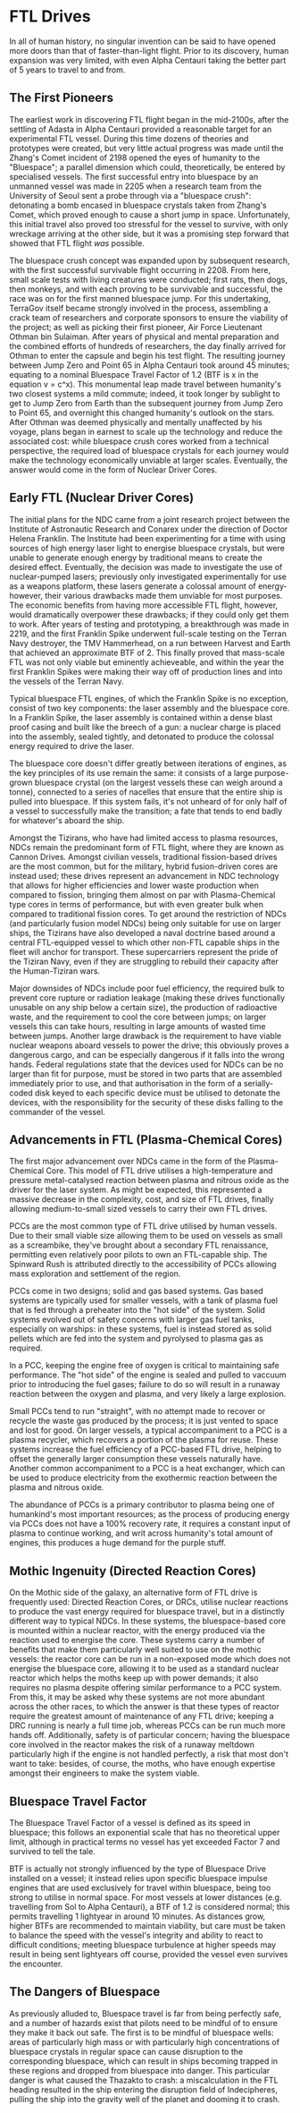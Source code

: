 # FTL Drives
In all of human history, no singular invention can be said to have opened more doors than that of faster-than-light flight. Prior to its discovery, human expansion was very limited, with even Alpha Centauri taking the better part of 5 years to travel to and from.

## The First Pioneers
The earliest work in discovering FTL flight began in the mid-2100s, after the settling of Adasta in Alpha Centauri provided a reasonable target for an experimental FTL vessel. During this time dozens of theories and prototypes were created, but very little actual progress was made until the Zhang's Comet incident of 2198 opened the eyes of humanity to the "Bluespace"; a parallel dimension which could, theoretically, be entered by specialised vessels. The first successful entry into bluespace by an unmanned vessel was made in 2205 when a research team from the University of Seoul sent a probe through via a "bluespace crush": detonating a bomb encased in bluespace crystals taken from Zhang's Comet, which proved enough to cause a short jump in space. Unfortunately, this initial travel also proved too stressful for the vessel to survive, with only wreckage arriving at the other side, but it was a promising step forward that showed that FTL flight *was* possible.

The bluespace crush concept was expanded upon by subsequent research, with the first successful survivable flight occurring in 2208. From here, small scale tests with living creatures were conducted; first rats, then dogs, then monkeys, and with each proving to be survivable and successful, the race was on for the first manned bluespace jump. For this undertaking, TerraGov itself became strongly involved in the process, assembling a crack team of researchers and corporate sponsors to ensure the viability of the project; as well as picking their first pioneer, Air Force Lieutenant Othman bin Sulaiman. After years of physical and mental preparation and the combined efforts of hundreds of researchers, the day finally arrived for Othman to enter the capsule and begin his test flight. The resulting journey between Jump Zero and Point 65 in Alpha Centauri took around 45 minutes; equating to a nominal Bluespace Travel Factor of 1.2 (BTF is x in the equation v = c^x). This monumental leap made travel between humanity's two closest systems a mild commute; indeed, it took longer by sublight to get to Jump Zero from Earth than the subsequent journey from Jump Zero to Point 65, and overnight this changed humanity's outlook on the stars. After Othman was deemed physically and mentally unaffected by his voyage, plans began in earnest to scale up the technology and reduce the associated cost: while bluespace crush cores worked from a technical perspective, the required load of bluespace crystals for each journey would make the technology economically unviable at larger scales. Eventually, the answer would come in the form of Nuclear Driver Cores.

## Early FTL (Nuclear Driver Cores)
The initial plans for the NDC came from a joint research project between the Institute of Astronautic Research and Conarex under the direction of Doctor Helena Franklin. The Institute had been experimenting for a time with using sources of high energy laser light to energise bluespace crystals, but were unable to generate enough energy by traditional means to create the desired effect. Eventually, the decision was made to investigate the use of nuclear-pumped lasers; previously only investigated experimentally for use as a weapons platform, these lasers generate a colossal amount of energy- however, their various drawbacks made them unviable for most purposes. The economic benefits from having more accessible FTL flight, however, would dramatically overpower these drawbacks; if they could only get them to work. After years of testing and prototyping, a breakthrough was made in 2219, and the first Franklin Spike underwent full-scale testing on the Terran Navy destroyer, the TMV Hammerhead, on a run between Harvest and Earth that achieved an approximate BTF of 2. This finally proved that mass-scale FTL was not only viable but eminently achieveable, and within the year the first Franklin Spikes were making their way off of production lines and into the vessels of the Terran Navy.

Typical bluespace FTL engines, of which the Franklin Spike is no exception, consist of two key components: the laser assembly and the bluespace core. In a Franklin Spike, the laser assembly is contained within a dense blast proof casing and built like the breech of a gun: a nuclear charge is placed into the assembly, sealed tightly, and detonated to produce the colossal energy required to drive the laser.

The bluespace core doesn't differ greatly between iterations of engines, as the key principles of its use remain the same: it consists of a large purpose-grown bluespace crystal (on the largest vessels these can weigh around a tonne), connected to a series of nacelles that ensure that the entire ship is pulled into bluespace. If this system fails, it's not unheard of for only half of a vessel to successfully make the transition; a fate that tends to end badly for whatever's aboard the ship.

Amongst the Tizirans, who have had limited access to plasma resources, NDCs remain the predominant form of FTL flight, where they are known as Cannon Drives. Amongst civilian vessels, traditional fission-based drives are the most common, but for the military, hybrid fusion-driven cores are instead used; these drives represent an advancement in NDC technology that allows for higher efficiencies and lower waste production when compared to fission, bringing them almost on par with Plasma-Chemical type cores in terms of performance, but with even greater bulk when compared to traditional fission cores. To get around the restriction of NDCs (and particularly fusion model NDCs) being only suitable for use on larger ships, the Tizirans have also developed a naval doctrine based around a central FTL-equipped vessel to which other non-FTL capable ships in the fleet will anchor for transport. These supercarriers represent the pride of the Tiziran Navy, even if they are struggling to rebuild their capacity after the Human-Tiziran wars.

Major downsides of NDCs include poor fuel efficiency, the required bulk to prevent core rupture or radiation leakage (making these drives functionally unusable on any ship below a certain size), the production of radioactive waste, and the requirement to cool the core between jumps; on larger vessels this can take hours, resulting in large amounts of wasted time between jumps. Another large drawback is the requirement to have viable nuclear weapons aboard vessels to power the drive; this obviously proves a dangerous cargo, and can be especially dangerous if it falls into the wrong hands. Federal regulations state that the devices used for NDCs can be no larger than fit for purpose, must be stored in two parts that are assembled immediately prior to use, and that authorisation in the form of a serially-coded disk keyed to each specific device must be utilised to detonate the devices, with the responsibility for the security of these disks falling to the commander of the vessel.

## Advancements in FTL (Plasma-Chemical Cores)
The first major advancement over NDCs came in the form of the Plasma-Chemical Core. This model of FTL drive utilises a high-temperature and pressure metal-catalysed reaction between plasma and nitrous oxide as the driver for the laser system. As might be expected, this represented a massive decrease in the complexity, cost, and size of FTL drives, finally allowing medium-to-small sized vessels to carry their own FTL drives.

PCCs are the most common type of FTL drive utilised by human vessels. Due to their small viable size allowing them to be used on vessels as small as a screambike, they've brought about a secondary FTL renaissance, permitting even relatively poor pilots to own an FTL-capable ship. The Spinward Rush is attributed directly to the accessibility of PCCs allowing mass exploration and settlement of the region.

PCCs come in two designs; solid and gas based systems. Gas based systems are typically used for smaller vessels, with a tank of plasma fuel that is fed through a preheater into the "hot side" of the system. Solid systems evolved out of safety concerns with larger gas fuel tanks, especially on warships: in these systems, fuel is instead stored as solid pellets which are fed into the system and pyrolysed to plasma gas as required.

In a PCC, keeping the engine free of oxygen is critical to maintaining safe performance. The "hot side" of the engine is sealed and pulled to vaccuum prior to introducing the fuel gases; failure to do so will result in a runaway reaction between the oxygen and plasma, and very likely a large explosion.

Small PCCs tend to run "straight", with no attempt made to recover or recycle the waste gas produced by the process; it is just vented to space and lost for good. On larger vessels, a typical accompaniment to a PCC is a plasma recycler, which recovers a portion of the plasma for reuse. These systems increase the fuel efficiency of a PCC-based FTL drive, helping to offset the generally larger consumption these vessels naturally have. Another common accompaniment to a PCC is a heat exchanger, which can be used to produce electricity from the exothermic reaction between the plasma and nitrous oxide.

The abundance of PCCs is a primary contributor to plasma being one of humankind's most important resources; as the process of producing energy via PCCs does not have a 100% recovery rate, it requires a constant input of plasma to continue working, and writ across humanity's total amount of engines, this produces a huge demand for the purple stuff.

## Mothic Ingenuity (Directed Reaction Cores)
On the Mothic side of the galaxy, an alternative form of FTL drive is frequently used: Directed Reaction Cores, or DRCs, utilise nuclear reactions to produce the vast energy required for bluespace travel, but in a distinctly different way to typical NDCs. In these systems, the bluespace-based core is mounted within a nuclear reactor, with the energy produced via the reaction used to energise the core. These systems carry a number of benefits that make them particularly well suited to use on the mothic vessels: the reactor core can be run in a non-exposed mode which does not energise the bluespace core, allowing it to be used as a standard nuclear reactor which helps the moths keep up with power demands; it also requires no plasma despite offering similar performance to a PCC system. From this, it may be asked why these systems are not more abundant across the other races, to which the answer is that these types of reactor require the greatest amount of maintenance of any FTL drive; keeping a DRC running is nearly a full time job, whereas PCCs can be run much more hands off. Additionally, safety is of particular concern; having the bluespace core involved in the reactor makes the risk of a runaway meltdown particularly high if the engine is not handled perfectly, a risk that most don't want to take: besides, of course, the moths, who have enough expertise amongst their engineers to make the system viable.

## Bluespace Travel Factor
The Bluespace Travel Factor of a vessel is defined as its speed in bluespace; this follows an exponential scale that has no theoretical upper limit, although in practical terms no vessel has yet exceeded Factor 7 and survived to tell the tale.

BTF is actually not strongly influenced by the type of Bluespace Drive installed on a vessel; it instead relies upon specific bluespace impulse engines that are used exclusively for travel within bluespace, being too strong to utilise in normal space. For most vessels at lower distances (e.g. travelling from Sol to Alpha Centauri), a BTF of 1.2 is considered normal; this permits travelling 1 lightyear in around 10 minutes. As distances grow, higher BTFs are recommended to maintain viability, but care must be taken to balance the speed with the vessel's integrity and ability to react to difficult conditions; meeting bluespace turbulence at higher speeds may result in being sent lightyears off course, provided the vessel even survives the encounter.

## The Dangers of Bluespace
As previously alluded to, Bluespace travel is far from being perfectly safe, and a number of hazards exist that pilots need to be mindful of to ensure they make it back out safe. The first is to be mindful of bluespace wells: areas of particularly high mass or with particularly high concentrations of bluespace crystals in regular space can cause disruption to the corresponding bluespace, which can result in ships becoming trapped in these regions and dropped from bluespace into danger. This particular danger is what caused the Thazakto to crash: a miscalculation in the FTL heading resulted in the ship entering the disruption field of Indecipheres, pulling the ship into the gravity well of the planet and dooming it to crash.
